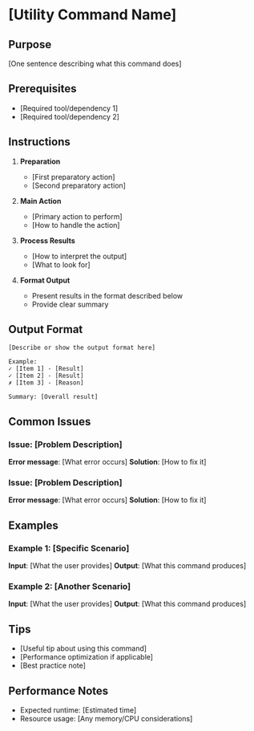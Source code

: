 # [Utility Command Name]

## Purpose
[One sentence describing what this command does]

## Prerequisites
- [Required tool/dependency 1]
- [Required tool/dependency 2]

## Instructions

1. **Preparation**
   - [First preparatory action]
   - [Second preparatory action]

2. **Main Action**
   - [Primary action to perform]
   - [How to handle the action]

3. **Process Results**
   - [How to interpret the output]
   - [What to look for]

4. **Format Output**
   - Present results in the format described below
   - Provide clear summary

## Output Format

```
[Describe or show the output format here]

Example:
✓ [Item 1] - [Result]
✓ [Item 2] - [Result]
✗ [Item 3] - [Reason]

Summary: [Overall result]
```

## Common Issues

### Issue: [Problem Description]
**Error message**: [What error occurs]
**Solution**: [How to fix it]

### Issue: [Problem Description]
**Error message**: [What error occurs]
**Solution**: [How to fix it]

## Examples

### Example 1: [Specific Scenario]
**Input**: [What the user provides]
**Output**: [What this command produces]

### Example 2: [Another Scenario]
**Input**: [What the user provides]
**Output**: [What this command produces]

## Tips
- [Useful tip about using this command]
- [Performance optimization if applicable]
- [Best practice note]

## Performance Notes
- Expected runtime: [Estimated time]
- Resource usage: [Any memory/CPU considerations]

